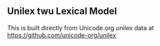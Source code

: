 Unilex twu Lexical Model
----------------------

This is built directly from Unicode.org unilex data at
https://github.com/unicode-org/unilex
